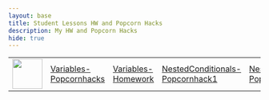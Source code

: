 ```yaml
---
layout: base
title: Student Lessons HW and Popcorn Hacks 
description: My HW and Popcorn Hacks
hide: true
---
```

<table>
    <tr>
        <td><img src="{{site.baseurl}}//images/logo.png" height="60" title="Frontend" alt=""></td>
        <td><a href="{{site.baseurl}}/csse/lessons/variables/popcornHack">Variables-Popcornhacks</a></td>
        <td><a href="{{site.baseurl}}/csse/lessons/variables/homework">Variables-Homework</a></td>
        <td><a href="{{site.baseurl}}/csse/lessons/variables/popcornHack1">NestedConditionals-Popcornhack1</a></td>
        <td><a href="{{site.baseurl}}/csse/lessons/variables/popcornHack2">NestedConditionals-Popcornhack2</a></td>
    </tr>
</table>
